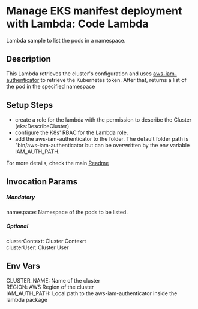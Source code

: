 # Manage EKS manifest deployment with Lambda: Code Lambda
Lambda sample to list the pods in a namespace.

## Description
This Lambda retrieves the cluster's configuration and uses [aws-iam-authenticator](https://github.com/kubernetes-sigs/aws-iam-authenticator) to retrieve the Kubernetes token.
After that, returns a list of the pod in the specified namespace 

## Setup Steps
- create a role for the lambda with the permission to describe the Cluster (eks:DescribeCluster)
- configure the K8s' RBAC for the Lambda role. 
- add the aws-iam-authenticator to the folder. The default folder path is "bin/aws-iam-authenticator but can be overwritten by the env variable IAM_AUTH_PATH. 

For more details, check the main [Readme](/README.md)

## Invocation Params

##### Mandatory
namespace: Namespace of the pods to be listed. 
##### Optional
clusterContext: Cluster Contexrt  
clusterUser: Cluster User

## Env Vars
CLUSTER_NAME: Name of the cluster  
REGION: AWS Region of the cluster  
IAM_AUTH_PATH: Local path to the aws-iam-authenticator inside the lambda package